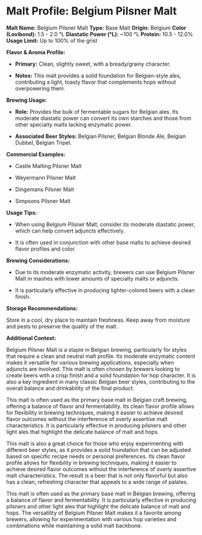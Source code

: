 # Malt Profile: Belgium Pilsner Malt

**Malt Name:** Belgium Pilsner Malt
**Type:** Base Malt
**Origin:** Belgium
**Color (Lovibond):** 1.5 - 2.0 °L
**Diastatic Power (°L):** ~100 °L
**Protein:** 10.5 - 12.0%
**Usage Limit:** Up to 100% of the grist

**Flavor & Aroma Profile:**

* **Primary:** Clean, slightly sweet, with a bready/grainy character.

* **Notes:** This malt provides a solid foundation for Belgian-style ales, contributing a light, toasty flavor that complements hops without overpowering them.

**Brewing Usage:**

* **Role:** Provides the bulk of fermentable sugars for Belgian ales. Its moderate diastatic power can convert its own starches and those from other specialty malts lacking enzymatic power.

* **Associated Beer Styles:** Belgian Pilsner, Belgian Blonde Ale, Belgian Dubbel, Belgian Tripel.

**Commercial Examples:**

* Castle Malting Pilsner Malt

* Weyermann Pilsner Malt

* Dingemans Pilsner Malt

* Simpsons Pilsner Malt

**Usage Tips:**

* When using Belgium Pilsner Malt, consider its moderate diastatic power, which can help convert adjuncts effectively.

* It is often used in conjunction with other base malts to achieve desired flavor profiles and color.

**Brewing Considerations:**

* Due to its moderate enzymatic activity, brewers can use Belgium Pilsner Malt in mashes with lower amounts of specialty malts or adjuncts.

* It is particularly effective in producing lighter-colored beers with a clean finish.

**Storage Recommendations:**

Store in a cool, dry place to maintain freshness. Keep away from moisture and pests to preserve the quality of the malt.

**Additional Context:**

Belgium Pilsner Malt is a staple in Belgian brewing, particularly for styles that require a clean and neutral malt profile. Its moderate enzymatic content makes it versatile for various brewing applications, especially when adjuncts are involved. This malt is often chosen by brewers looking to create beers with a crisp finish and a solid foundation for hop character. It is also a key ingredient in many classic Belgian beer styles, contributing to the overall balance and drinkability of the final product.

This malt is often used as the primary base malt in Belgian craft brewing, offering a balance of flavor and fermentability. Its clean flavor profile allows for flexibility in brewing techniques, making it easier to achieve desired flavor outcomes without the interference of overly assertive malt characteristics. It is particularly effective in producing pilsners and other light ales that highlight the delicate balance of malt and hops.

This malt is also a great choice for those who enjoy experimenting with different beer styles, as it provides a solid foundation that can be adjusted based on specific recipe needs or personal preferences. Its clean flavor profile allows for flexibility in brewing techniques, making it easier to achieve desired flavor outcomes without the interference of overly assertive malt characteristics. The result is a beer that is not only flavorful but also has a clean, refreshing character that appeals to a wide range of palates.

This malt is often used as the primary base malt in Belgian
brewing, offering a balance of flavor and fermentability.
It is particularly effective in producing pilsners and other light ales that highlight the delicate balance of malt and hops. The versatility of Belgium Pilsner Malt makes it a favorite among brewers, allowing for experimentation with various hop varieties and combinations while maintaining a solid malt backbone.
